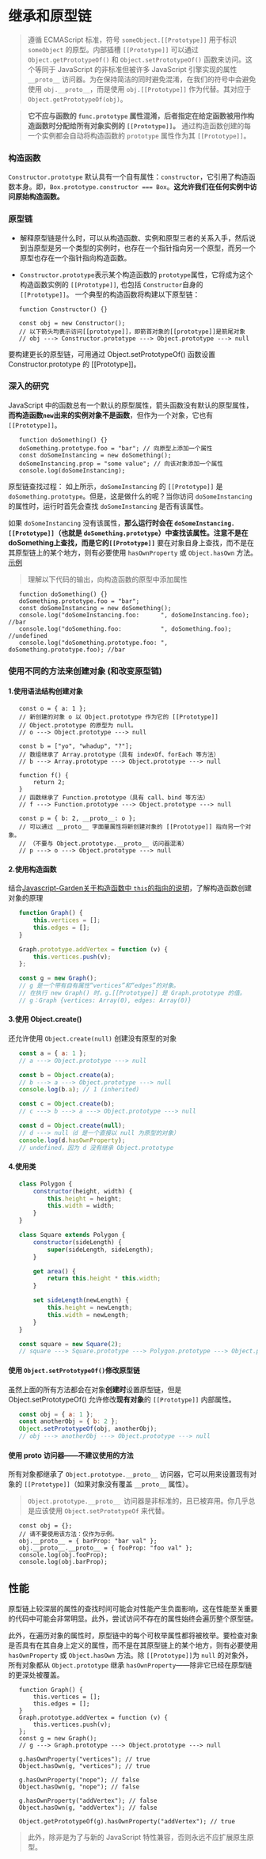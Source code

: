 # 继承和原型链

> 遵循 ECMAScript 标准，符号 `someObject.[[Prototype]]` 用于标识 `someObject` 的原型。内部插槽 `[[Prototype]]` 可以通过 `Object.getPrototypeOf()` 和 `Object.setPrototypeOf()` 函数来访问。这个等同于 JavaScript 的非标准但被许多 JavaScript 引擎实现的属性 `__proto__` 访问器。为在保持简洁的同时避免混淆，在我们的符号中会避免使用 `obj.__proto__`，而是使用 `obj.[[Prototype]]` 作为代替。其对应于 `Object.getPrototypeOf(obj)`。
 
>**它不应与函数的 `func.prototype` 属性混淆，后者指定在给定函数被用作构造函数时分配给所有对象实例的 `[[Prototype]]`。**  通过构造函数创建的每一个实例都会自动将构造函数的 `prototype` 属性作为其 `[[Prototype]]`。

### 构造函数
 `Constructor.prototype` 默认具有一个自有属性：`constructor`，它引用了构造函数本身。即，`Box.prototype.constructor === Box`。**这允许我们在任何实例中访问原始构造函数。**

### 原型链
  * 解释原型链是什么时，可以从构造函数、实例和原型三者的关系入手，然后说到当原型是另一个类型的实例时，也存在一个指针指向另一个原型，而另一个原型也存在一个指针指向构造函数。

  * `Constructor.prototype`表示某个构造函数的 `prototype`属性，它将成为这个构造函数实例的 `[[Prototype]]`, 也包括 `Constructor`自身的 `[[Prototype]]`。
 一个典型的构造函数将构建以下原型链：
 ```
    function Constructor() {}

    const obj = new Constructor();
    // 以下箭头均表示访问[[prototype]]，即箭首对象的[[prototype]]是箭尾对象
    // obj ---> Constructor.prototype ---> Object.prototype ---> null
 ```
 要构建更长的原型链，可用通过 Object.setPrototypeOf() 函数设置 Constructor.prototype 的 [[Prototype]]。

### 深入的研究
 JavaScript 中的函数总有一个默认的原型属性，箭头函数没有默认的原型属性，**而构造函数`new`出来的实例对象不是函数**，但作为一个对象，它也有 `[[Prototype]]`。

 ```
    function doSomething() {}
    doSomething.prototype.foo = "bar"; // 向原型上添加一个属性
    const doSomeInstancing = new doSomething();
    doSomeInstancing.prop = "some value"; // 向该对象添加一个属性
    console.log(doSomeInstancing);
 ```
 原型链查找过程：
如上所示，`doSomeInstancing` 的 `[[Prototype]]` 是 `doSomething.prototype`。但是，这是做什么的呢？当你访问 `doSomeInstancing` 的属性时，运行时首先会查找 `doSomeInstancing` 是否有该属性。  

如果 `doSomeInstancing` 没有该属性，**那么运行时会在 `doSomeInstancing.[[Prototype]]`（也就是 `doSomething.prototype`）中查找该属性。注意不是在doSomething上查找，而是它的`[[Prototype]]`** 要在对象自身上查找，而不是在其原型链上的某个地方，则有必要使用 `hasOwnProperty` 或 `Object.hasOwn` 方法。[示例](#性能)

 > 理解以下代码的输出，向构造函数的原型中添加属性

 ```
    function doSomething() {}
    doSomething.prototype.foo = "bar";
    const doSomeInstancing = new doSomething();
    console.log("doSomeInstancing.foo:      ", doSomeInstancing.foo); //bar
    console.log("doSomething.foo:           ", doSomething.foo); //undefined
    console.log("doSomething.prototype.foo: ", doSomething.prototype.foo); //bar
 ```

 ### 使用不同的方法来创建对象 (和改变原型链)
 #### 1.使用语法结构创建对象
 ```
    const o = { a: 1 };
    // 新创建的对象 o 以 Object.prototype 作为它的 [[Prototype]]
    // Object.prototype 的原型为 null。
    // o ---> Object.prototype ---> null

    const b = ["yo", "whadup", "?"];
    // 数组继承了 Array.prototype（具有 indexOf、forEach 等方法）
    // b ---> Array.prototype ---> Object.prototype ---> null

    function f() {
        return 2;
    }
    // 函数继承了 Function.prototype（具有 call、bind 等方法）
    // f ---> Function.prototype ---> Object.prototype ---> null

    const p = { b: 2, __proto__: o };
    // 可以通过 __proto__ 字面量属性将新创建对象的 [[Prototype]] 指向另一个对象。
    // （不要与 Object.prototype.__proto__ 访问器混淆）
    // p ---> o ---> Object.prototype ---> null
 ```
 #### 2.使用构造函数
 结合[Javascript-Garden关于构造函数中 `this`的指向的说明](https://github.com/BonsaiDen/JavaScript-Garden/blob/master/doc/zh/function/constructors.md)，了解构造函数创建对象的原理
 ```JavaScript
    function Graph() {
        this.vertices = [];
        this.edges = [];
    }

    Graph.prototype.addVertex = function (v) {
        this.vertices.push(v);
    };

    const g = new Graph();
    // g 是一个带有自有属性“vertices”和“edges”的对象。
    // 在执行 new Graph() 时，g.[[Prototype]] 是 Graph.prototype 的值。
    // g：Graph {vertices: Array(0), edges: Array(0)}
 ```
 #### 3.使用 Object.create()
 还允许使用 `Object.create(null)` 创建没有原型的对象
 ```JavaScript
    const a = { a: 1 };
    // a ---> Object.prototype ---> null

    const b = Object.create(a);
    // b ---> a ---> Object.prototype ---> null
    console.log(b.a); // 1 (inherited)

    const c = Object.create(b);
    // c ---> b ---> a ---> Object.prototype ---> null

    const d = Object.create(null);
    // d ---> null（d 是一个直接以 null 为原型的对象）
    console.log(d.hasOwnProperty);
    // undefined，因为 d 没有继承 Object.prototype
 ```

 #### 4.使用类
 ```JavaScript
    class Polygon {
        constructor(height, width) {
            this.height = height;
            this.width = width;
        }
    }

    class Square extends Polygon {
        constructor(sideLength) {
            super(sideLength, sideLength);
        }

        get area() {
            return this.height * this.width;
        }

        set sideLength(newLength) {
            this.height = newLength;
            this.width = newLength;
        }
    }

    const square = new Square(2);
    // square ---> Square.prototype ---> Polygon.prototype ---> Object.prototype ---> null
 ```
 #### 使用 `Object.setPrototypeOf()`修改原型链
 虽然上面的所有方法都会在对象**创建时**设置原型链，但是 Object.setPrototypeOf() 允许修改**现有对象**的 `[[Prototype]]` 内部属性。
 ```JavaScript
    const obj = { a: 1 };
    const anotherObj = { b: 2 };
    Object.setPrototypeOf(obj, anotherObj);
    // obj ---> anotherObj ---> Object.prototype ---> null
 ```
 #### 使用 __proto__ 访问器——不建议使用的方法
 所有对象都继承了  `Object.prototype.__proto__` 访问器，它可以用来设置现有对象的 `[[Prototype]]`（如果对象没有覆盖 `__proto__` 属性）。
 > `Object.prototype.__proto__ `访问器是非标准的，且已被弃用。你几乎总是应该使用 `Object.setPrototypeOf` 来代替。
 ```
    const obj = {};
    // 请不要使用该方法：仅作为示例。
    obj.__proto__ = { barProp: "bar val" };
    obj.__proto__.__proto__ = { fooProp: "foo val" };
    console.log(obj.fooProp);
    console.log(obj.barProp);
 ```

 ## 性能
 原型链上较深层的属性的查找时间可能会对性能产生负面影响，这在性能至关重要的代码中可能会非常明显。此外，尝试访问不存在的属性始终会遍历整个原型链。  

 此外，在遍历对象的属性时，原型链中的每个可枚举属性都将被枚举。要检查对象是否具有在其自身上定义的属性，而不是在其原型链上的某个地方，则有必要使用 `hasOwnProperty` 或 `Object.hasOwn` 方法。除 `[[Prototype]]`为 `null` 的对象外，所有对象都从 `Object.prototype` 继承 `hasOwnProperty`——除非它已经在原型链的更深处被覆盖。

 ```
    function Graph() {
        this.vertices = [];
        this.edges = [];
    }
    Graph.prototype.addVertex = function (v) {
        this.vertices.push(v);
    };
    const g = new Graph();
    // g ---> Graph.prototype ---> Object.prototype ---> null

    g.hasOwnProperty("vertices"); // true
    Object.hasOwn(g, "vertices"); // true

    g.hasOwnProperty("nope"); // false
    Object.hasOwn(g, "nope"); // false

    g.hasOwnProperty("addVertex"); // false
    Object.hasOwn(g, "addVertex"); // false

    Object.getPrototypeOf(g).hasOwnProperty("addVertex"); // true
 ```


 > 此外，除非是为了与新的 JavaScript 特性兼容，否则永远不应扩展原生原型。